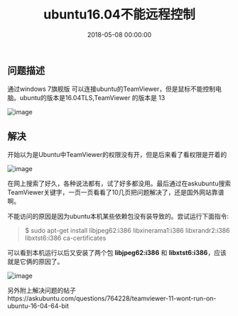 ﻿---
layout: post
title: ubuntu16.04不能远程控制

date: 2018-05-08 00:00:00
categories: ubuntu
tags: Teamviewer
---

## 问题描述

通过windows 7旗舰版 可以连接ubuntu的TeamViewer，但是鼠标不能控制电脑。ubuntu的版本是16.04TLS,TeamViewer 的版本是 13

![image](zyhuploaderror123)

## 解决

开始以为是Ubuntu中TeamViewer的权限没有开，但是后来看了看权限是开着的

![image](zyhuploaderror123)

在网上搜索了好久，各种说法都有，试了好多都没用。最后通过在askubuntu搜索TeamViewer关键字，一页一页看看了10几页把问题解决了，还是国外网站靠谱啊。

不能访问的原因是因为ubuntu本机某些依赖包没有装导致的。尝试运行下面指令:

> $ sudo apt-get install libjpeg62:i386 libxinerama1:i386 libxrandr2:i386 libxtst6:i386 ca-certificates

可以看到本机运行以后又安装了两个包 **libjpeg62:i386** 和 **libxtst6:i386**，应该就是它俩的原因了。

![image](zyhuploaderror123)

另外附上解决问题的帖子https://askubuntu.com/questions/764228/teamviewer-11-wont-run-on-ubuntu-16-04-64-bit